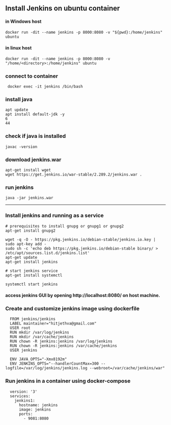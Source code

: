 ## Install Jenkins on ubuntu container

   #### in Windows host
   
    docker run -dit --name jenkins -p 8000:8080 -v "${pwd}:/home/jenkins" ubuntu
    
   #### in linux host
   
    docker run -dit --name jenkins -p 8000:8080 -v "/home/<directory>:/home/jenkins" ubuntu
    
### connect to container

     docker exec -it jenkins /bin/bash
     
### install java

    apt update
    apt install default-jdk -y
    6
    44

### check if java is installed

    javac -version

### download jenkins.war
    
    apt-get install wget
    wget https://get.jenkins.io/war-stable/2.289.2/jenkins.war .

### run jenkins

    java -jar jenkins.war
*********************************************************
### Install jenkins and running as a service

    # prerequisites to install gnupg or gnupg1 or gnupg2
    apt-get install gnupg2
    
    wget -q -O - https://pkg.jenkins.io/debian-stable/jenkins.io.key | sudo apt-key add -
    sudo sh -c 'echo deb https://pkg.jenkins.io/debian-stable binary/ > /etc/apt/sources.list.d/jenkins.list'
    apt-get update
    apt-get install jenkins
    
    # start jenkins service
    apt-get install systemctl
    
    systemctl start jenkins
    
#### access jenkins GUI by opening http://localhost:8080/ on host machine.

### Create and customize jenkins image using dockerfile

      FROM jenkins/jenkins
      LABEL maintainer="hitjethva@gmail.com"
      USER root
      RUN mkdir /var/log/jenkins
      RUN mkdir /var/cache/jenkins
      RUN chown -R jenkins:jenkins /var/log/jenkins
      RUN chown -R jenkins:jenkins /var/cache/jenkins
      USER jenkins

      ENV JAVA_OPTS="-Xmx8192m"
      ENV JENKINS_OPTS="--handlerCountMax=300 --logfile=/var/log/jenkins/jenkins.log --webroot=/var/cache/jenkins/war"
      
### Run jenkins in a container using docker-compose

      version: '3'
      services:
        jenkins1:
          hostname: jenkins
          image: jenkins
          ports:
            - 9081:8080
